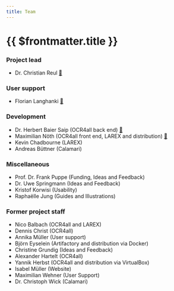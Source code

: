 ```yaml
---
title: Team
---
```

# {{ $frontmatter.title }}
### Project lead
- Dr. Christian Reul [📧](mailto:christian.reul@uni-wuerzburg.de?subject=OCR4all%20contact)

### User support
- Florian Langhanki [📧](mailto:florian.langhanki@uni-wuerzburg.de?subject=OCR4all%20Kontakt)

### Development
- Dr. Herbert Baier Saip (OCR4all back end) [📧](mailto:herbert.baier@uni-wuerzburg.de?subject=OCR4all%20contact)
- Maximilian Nöth (OCR4all front end, LAREX and distribution) [📧](mailto:maximilian.noeth@uni-wuerzburg.de?subject=OCR4all%20contact)
- Kevin Chadbourne (LAREX)
- Andreas Büttner (Calamari)

### Miscellaneous
- Prof. Dr. Frank Puppe (Funding, Ideas and Feedback)
- Dr. Uwe Springmann (Ideas and Feedback)
- Kristof Korwisi (Usability)
- Raphaëlle Jung (Guides and Illustrations)

### Former project staff
- Nico Balbach (OCR4all and LAREX)
- Dennis Christ (OCR4all)
- Annika Müller (User support)
- Björn Eyselein (Artifactory and distribution via Docker)
- Christine Grundig (Ideas and Feedback)
- Alexander Hartelt (OCR4all)
- Yannik Herbst (OCR4all and distribution via VirtualBox)
- Isabel Müller (Website)
- Maximilian Wehner (User Support)
- Dr. Christoph Wick (Calamari)
